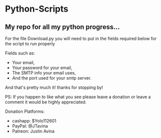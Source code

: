 # Python-Scripts

## My repo for all my python progress...

For the file Download.py you will need to put in the fields required below for the script to run properly

Fields such as:
  * Your email,
  * Your password for your email,
  * The SMTP info your email uses,
  * And the port used for your smtp server.

And that's pretty much it! thanks for stopping by!

PS: If you happen to like what you see please leave a donation or leave a comment it would be highly appreciated.

Donation Platforms: 

* cashapp: $Yolo112601
* PayPal: @JTavina
* Patreon: Justin Avina
